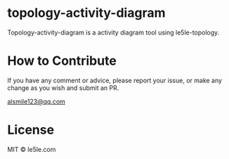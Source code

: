 # topology-activity-diagram

Topology-activity-diagram is a activity diagram tool using le5le-topology.

# How to Contribute

If you have any comment or advice, please report your issue, or make any change as you wish and submit an PR.

alsmile123@qq.com

# License

MIT © le5le.com
